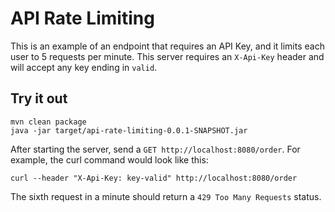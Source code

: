 # API Rate Limiting

This is an example of an endpoint that requires an API Key, and it limits each user to 5 requests per minute.
This server requires an `X-Api-Key` header and will accept any key ending in `valid`.

## Try it out

```shell
mvn clean package
java -jar target/api-rate-limiting-0.0.1-SNAPSHOT.jar
```

After starting the server, send a `GET http://localhost:8080/order`. For example, the curl command would look like this:

```shell
curl --header "X-Api-Key: key-valid" http://localhost:8080/order
```

The sixth request in a minute should return a `429 Too Many Requests` status.